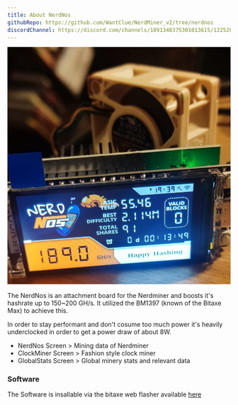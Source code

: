```yaml
---
title: About NerdNos
githubRepo: https://github.com/WantClue/NerdMiner_v2/tree/nerdnos
discordChannel: https://discord.com/channels/1091348375301013615/1225206879018418337
---
```


![NerdNOS](./nerdnos-dev.jpg)

The NerdNos is an attachment board for the Nerdminer and boosts it's hashrate up to 150~200 GH/s.
It utilized the BM1397 (known of the Bitaxe Max) to achieve this. 

In order to stay performant and don't cosume too much power it's heavily underclocked in order to get a power draw of about 8W.

- NerdNos Screen > Mining data of Nerdminer
- ClockMiner Screen > Fashion style clock miner
- GlobalStats Screen > Global minery stats and relevant data


### Software

The Software is insallable via the bitaxe web flasher available [here](https://flasher.bitaxe.org)
